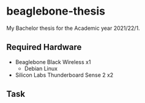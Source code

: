 # beaglebone-thesis

My Bachelor thesis for the Academic year 2021/22/1.

## Required Hardware

* Beaglebone Black Wireless x1
  * Debian Linux
* Silicon Labs Thunderboard Sense 2 x2

## Task

